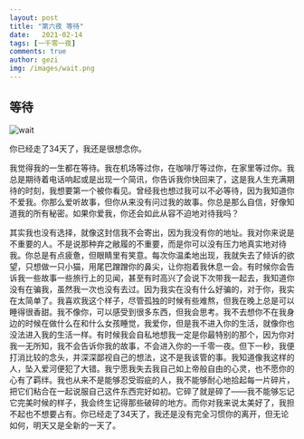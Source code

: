 ```yaml
---
layout: post
title: "第六夜 等待"
date:   2021-02-14
tags: [一千零一夜]
comments: true
author: gezi
img: /images/wait.png
---
```


<!-- more -->

## 等待

![wait](https://raw.githubusercontent.com/geziblog/images/blob/main/wait.png)

你已经走了34天了，我还是很想念你。

我觉得我的一生都在等待。我在机场等过你，在咖啡厅等过你，在家里等过你。我总是期待着电话响起或是出现一个简讯，你告诉我你快回来了，这是我人生充满期待的时刻，我想要第一个被你看见。曾经我也想过我可以不必等待，因为我知道你不爱我。你那么爱听故事，但你从来没有问过我的故事。你总是那么自信，好像知道我的所有秘密。如果你爱我，你还会如此从容不迫地对待我吗？

其实我也没有选择，就像这封信我不会寄出，因为我没有你的地址。我对你来说是不重要的人。不是说那种弃之敝履的不重要，而是你可以没有压力地真实地对待我。你总是有点疲惫，但眼睛里有笑意。每次你温柔地出现，我就失去了倾诉的欲望，只想做一只小猫，用尾巴蹭蹭你的鼻尖，让你抱着我休息一会。有时候你会告诉我一些故事一些旅行上的见闻，甚至有时高兴了会说下次带我一起去，我知道你没有在骗我，虽然我一次也没有去过。因为我实在没有什么好骗的，对于你，我实在太简单了。我喜欢我这个样子，尽管孤独的时候有些难熬，但我在晚上总是可以睡得很香甜。我不像你，可以感受到很多东西，但我会思考。我不去想你不在我身边的时候在做什么在和什么女孩睡觉，我爱你，但是我不进入你的生活，就像你也没法进入我的生活一样。有时候我会自私地想我一定是你最特别的那个，因为你对我一无所知，我不会告诉你我的故事，不会进入你的一千零一夜。但下一秒，我便打消比较的念头，并深深鄙视自己的想法，这不是我该管的事。我知道像我这样的人，坠入爱河便犯了大错。我宁愿我失去我自己如上帝般自由的心灵，也不愿你的心有了羁绊。我也从来不是能够忍受瑕疵的人，我不能够耐心地拾起每一片碎片，把它们粘合在一起说服自己这件东西完好如初。它碎了就是碎了——我不能够忘记它完美时候的样子，我会终生记得那些破碎的地方。而你对我来说太美好了，我担不起也不想要占有。你已经走了34天了，我还是没有完全习惯你的离开，但无论如何，明天又是全新的一天了。
